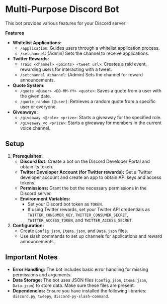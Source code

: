 # Multi-Purpose Discord Bot

This bot provides various features for your Discord server:

**Features**

* **Whitelist Applications:**
    - `/application`: Guides users through a whitelist application process.
    - `/setchannel`: (Admin) Sets the channel to receive applications.
* **Twitter Rewards:**
    - `!raid <channel> <points> <tweet url>`: Creates a raid event, rewarding users for interacting with a tweet.
    - `/setchannel #channel`: (Admin) Sets the channel for reward announcements.
* **Quote System:**
    - `/quote <@user> <DD-MM-YY> <quote>`: Saves a quote from a user with the given date.
    - `/quote_random [@user]`: Retrieves a random quote from a specific user or everyone.
* **Giveaways:**
    - `/giveaway <@role> <prize>`: Starts a giveaway for the specified role.
    - `/giveaway_vc <prize>`: Starts a giveaway for members in the current voice channel.

## Setup

1. **Prerequisites:**
   - **Discord Bot:** Create a bot on the Discord Developer Portal and obtain its token.
   - **Twitter Developer Account (for Twitter rewards):** Get a Twitter developer account and create an app to obtain API keys and access tokens.
   - **Permissions:** Grant the bot the necessary permissions in the Discord server.
   - **Environment Variables:**
     - Set your Discord bot token as `TOKEN`.
     - If using Twitter rewards, set your Twitter API credentials as `TWITTER_CONSUMER_KEY`, `TWITTER_CONSUMER_SECRET`, `TWITTER_ACCESS_TOKEN`, and `TWITTER_ACCESS_SECRET`.
2. **Configuration:**
   - Create `Config.json`, `Items.json`, and `Data.json` files.
   - Use slash commands to set up channels for applications and reward announcements.

## Important Notes

* **Error Handling:** The bot includes basic error handling for missing permissions and arguments.
* **Data Storage:** The bot uses JSON files (`Config.json`, `Items.json`, `Data.json`) to store data. Make sure these files are present.
* **Dependencies:** Ensure you have installed the following libraries: `discord.py`, `tweepy`, `discord-py-slash-command`.

